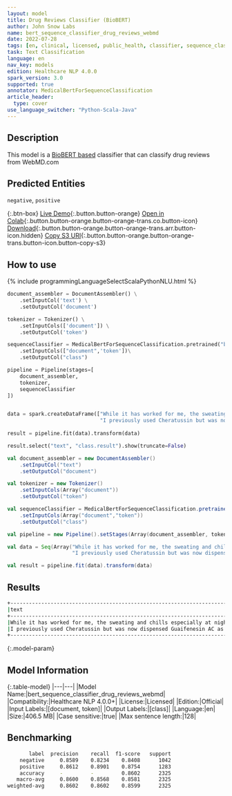 ```yaml
---
layout: model
title: Drug Reviews Classifier (BioBERT)
author: John Snow Labs
name: bert_sequence_classifier_drug_reviews_webmd
date: 2022-07-28
tags: [en, clinical, licensed, public_health, classifier, sequence_classification, drug, review]
task: Text Classification
language: en
nav_key: models
edition: Healthcare NLP 4.0.0
spark_version: 3.0
supported: true
annotator: MedicalBertForSequenceClassification
article_header:
  type: cover
use_language_switcher: "Python-Scala-Java"
---
```


## Description

This model is a [BioBERT based](https://github.com/dmis-lab/biobert) classifier that can classify drug reviews from WebMD.com

## Predicted Entities

`negative`, `positive`

{:.btn-box}
[Live Demo](https://demo.johnsnowlabs.com/healthcare/PUBLIC_HEALTH_CHANGE_DRUG_TREATMENT/){:.button.button-orange}
[Open in Colab](https://colab.research.google.com/github/JohnSnowLabs/spark-nlp-workshop/blob/master/tutorials/streamlit_notebooks/healthcare/PUBLIC_HEALTH_MB4SC.ipynb){:.button.button-orange.button-orange-trans.co.button-icon}
[Download](https://s3.amazonaws.com/auxdata.johnsnowlabs.com/clinical/models/bert_sequence_classifier_drug_reviews_webmd_en_4.0.0_3.0_1659008484818.zip){:.button.button-orange.button-orange-trans.arr.button-icon.hidden}
[Copy S3 URI](s3://auxdata.johnsnowlabs.com/clinical/models/bert_sequence_classifier_drug_reviews_webmd_en_4.0.0_3.0_1659008484818.zip){:.button.button-orange.button-orange-trans.button-icon.button-copy-s3}

## How to use



<div class="tabs-box" markdown="1">
{% include programmingLanguageSelectScalaPythonNLU.html %}

```python
document_assembler = DocumentAssembler() \
    .setInputCol('text') \
    .setOutputCol('document')

tokenizer = Tokenizer() \
    .setInputCols(['document']) \
    .setOutputCol('token')

sequenceClassifier = MedicalBertForSequenceClassification.pretrained("bert_sequence_classifier_drug_reviews_webmd", "en", "clinical/models")\
    .setInputCols(["document",'token'])\
    .setOutputCol("class")

pipeline = Pipeline(stages=[
    document_assembler, 
    tokenizer,
    sequenceClassifier
])


data = spark.createDataFrame(["While it has worked for me, the sweating and chills especially at night when trying to sleep are very off putting and I am not sure if I will stick with it very much longer. My eyese no longer feel like there is something in them and my mouth is definitely not as dry as before but the side effects are too invasive for my liking.",
                              "I previously used Cheratussin but was now dispensed Guaifenesin AC as a cheaper alternative. This stuff does n t work as good as Cheratussin and taste like cherry flavored sugar water."], StringType()).toDF("text")
                               
result = pipeline.fit(data).transform(data)

result.select("text", "class.result").show(truncate=False)
```
```scala
val document_assembler = new DocumentAssembler() 
    .setInputCol("text") 
    .setOutputCol("document")

val tokenizer = new Tokenizer()
    .setInputCols(Array("document"))
    .setOutputCol("token")

val sequenceClassifier = MedicalBertForSequenceClassification.pretrained("bert_sequence_classifier_drug_reviews_webmd", "en", "clinical/models")
    .setInputCols(Array("document","token"))
    .setOutputCol("class")

val pipeline = new Pipeline().setStages(Array(document_assembler, tokenizer, sequenceClassifier))

val data = Seq(Array("While it has worked for me, the sweating and chills especially at night when trying to sleep are very off putting and I am not sure if I will stick with it very much longer. My eyese no longer feel like there is something in them and my mouth is definitely not as dry as before but the side effects are too invasive for my liking.",
                     "I previously used Cheratussin but was now dispensed Guaifenesin AC as a cheaper alternative. This stuff does n t work as good as Cheratussin and taste like cherry flavored sugar water.")).toDS.toDF("text")

val result = pipeline.fit(data).transform(data)
```
</div>

## Results

```bash
+------------------------------------------------------------------------------------------------------------------------------------------------------------------------------------------------------------------------------------------------------------------------------------------------------------------------------------------+----------+
|text                                                                                                                                                                                                                                                                                                                                      |result    |
+------------------------------------------------------------------------------------------------------------------------------------------------------------------------------------------------------------------------------------------------------------------------------------------------------------------------------------------+----------+
|While it has worked for me, the sweating and chills especially at night when trying to sleep are very off putting and I am not sure if I will stick with it very much longer. My eyese no longer feel like there is something in them and my mouth is definitely not as dry as before but the side effects are too invasive for my liking.|[negative]|
|I previously used Cheratussin but was now dispensed Guaifenesin AC as a cheaper alternative. This stuff does n t work as good as Cheratussin and taste like cherry flavored sugar water .                                                                                                                                                 |[positive]|
+------------------------------------------------------------------------------------------------------------------------------------------------------------------------------------------------------------------------------------------------------------------------------------------------------------------------------------------+----------+
```

{:.model-param}
## Model Information

{:.table-model}
|---|---|
|Model Name:|bert_sequence_classifier_drug_reviews_webmd|
|Compatibility:|Healthcare NLP 4.0.0+|
|License:|Licensed|
|Edition:|Official|
|Input Labels:|[document, token]|
|Output Labels:|[class]|
|Language:|en|
|Size:|406.5 MB|
|Case sensitive:|true|
|Max sentence length:|128|

## Benchmarking

```bash
       label  precision    recall  f1-score   support
    negative     0.8589    0.8234    0.8408      1042
    positive     0.8612    0.8901    0.8754      1283
    accuracy     -         -         0.8602      2325
   macro-avg     0.8600    0.8568    0.8581      2325
weighted-avg     0.8602    0.8602    0.8599      2325
```